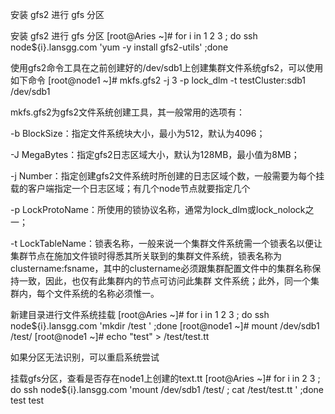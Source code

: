 安装 gfs2 进行 gfs 分区

安装 gfs2 进行 gfs 分区
[root@Aries ~]# for i in 1 2 3 ; do ssh node${i}.lansgg.com 'yum -y install gfs2-utils' ;done

使用gfs2命令工具在之前创建好的/dev/sdb1上创建集群文件系统gfs2，可以使用如下命令
[root@node1 ~]# mkfs.gfs2 -j 3 -p lock_dlm -t testCluster:sdb1 /dev/sdb1

mkfs.gfs2为gfs2文件系统创建工具，其一般常用的选项有：

-b BlockSize：指定文件系统块大小，最小为512，默认为4096；

-J MegaBytes：指定gfs2日志区域大小，默认为128MB，最小值为8MB；

-j Number：指定创建gfs2文件系统时所创建的日志区域个数，一般需要为每个挂载的客户端指定一个日志区域；有几个node节点就要指定几个


-p LockProtoName：所使用的锁协议名称，通常为lock_dlm或lock_nolock之一；

-t LockTableName：锁表名称，一般来说一个集群文件系统需一个锁表名以便让集群节点在施加文件锁时得悉其所关联到的集群文件系统，锁表名称为 clustername:fsname，其中的clustername必须跟集群配置文件中的集群名称保持一致，因此，也仅有此集群内的节点可访问此集群 文件系统；此外，同一个集群内，每个文件系统的名称必须惟一。



新建目录进行文件系统挂载
[root@Aries ~]# for i in 1 2 3 ; do ssh node${i}.lansgg.com 'mkdir /test ' ;done
[root@node1 ~]# mount /dev/sdb1 /test/
[root@node1 ~]# echo "test" > /test/test.tt

如果分区无法识别，可以重启系统尝试

挂载gfs分区，查看是否存在node1上创建的text.tt
[root@Aries ~]# for i in  2 3 ; do ssh node${i}.lansgg.com 'mount /dev/sdb1 /test/ ; cat /test/test.tt ' ;done
test
test
